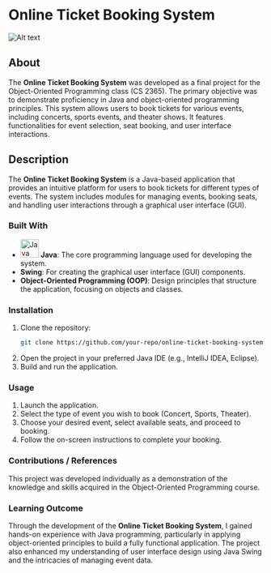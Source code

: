 # Online Ticket Booking System
![Alt text](https://github.com/Dhruvbam/Ticket-Booking-System/blob/main/img.jpg)

## About
The **Online Ticket Booking System** was developed as a final project for the Object-Oriented Programming class (CS 2365). The primary objective was to demonstrate proficiency in Java and object-oriented programming principles. This system allows users to book tickets for various events, including concerts, sports events, and theater shows. It features functionalities for event selection, seat booking, and user interface interactions.

## Description
The **Online Ticket Booking System** is a Java-based application that provides an intuitive platform for users to book tickets for different types of events. The system includes modules for managing events, booking seats, and handling user interactions through a graphical user interface (GUI).

### Built With
- <a href="https://www.java.com/" target="_blank" rel="noreferrer"><img src="https://img.shields.io/badge/Java-ED8B00?style=for-the-badge&logo=java&logoColor=white" width="36" height="36" alt="Java" /></a> **Java**: The core programming language used for developing the system.
- **Swing**: For creating the graphical user interface (GUI) components.
- **Object-Oriented Programming (OOP)**: Design principles that structure the application, focusing on objects and classes.

### Installation
1. Clone the repository:
    ```bash
    git clone https://github.com/your-repo/online-ticket-booking-system.git
    ```
2. Open the project in your preferred Java IDE (e.g., IntelliJ IDEA, Eclipse).
3. Build and run the application.

### Usage
1. Launch the application.
2. Select the type of event you wish to book (Concert, Sports, Theater).
3. Choose your desired event, select available seats, and proceed to booking.
4. Follow the on-screen instructions to complete your booking.

### Contributions / References
This project was developed individually as a demonstration of the knowledge and skills acquired in the Object-Oriented Programming course.

### Learning Outcome
Through the development of the **Online Ticket Booking System**, I gained hands-on experience with Java programming, particularly in applying object-oriented principles to build a fully functional application. The project also enhanced my understanding of user interface design using Java Swing and the intricacies of managing event data.
